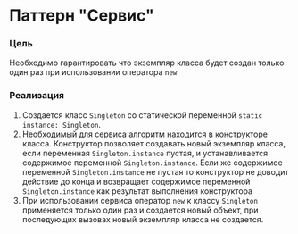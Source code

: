 # Паттерн "Сервис"

### Цель

Необходимо гарантировать что экземпляр класса будет создан только один раз при использовании оператора `new`

### Реализация

1. Создается класс `Singleton` со статической переменной `static instance: Singleton`. 
2. Необходимый для сервиса алгоритм находится в конструкторе класса. Конструктор позволяет создавать новый экземпляр
класса, если переменная `Singleton.instance` пустая, и устанавливается содержимое переменной  `Singleton.instance`.
Если же содержимое переменной `Singleton.instance` не пустая то конструктор не доводит действие до конца и
возвращает содержимое переменной `Singleton.instance` как результат выполнения конструктора
3. При использовании сервиса оператор `new` к классу `Singleton` применяется только один раз и создается новый
объект, при последующих вызовах новый экземпляр класса не создается.